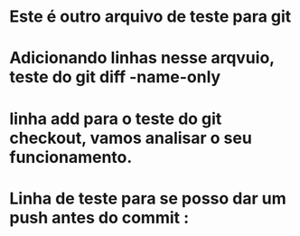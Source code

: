 # Este é outro arquivo de teste para git
# Adicionando linhas nesse arqvuio, teste do git diff -name-only
# linha add para o teste do git checkout, vamos analisar o seu funcionamento.
# Linha de teste para se posso dar um push antes do commit :
